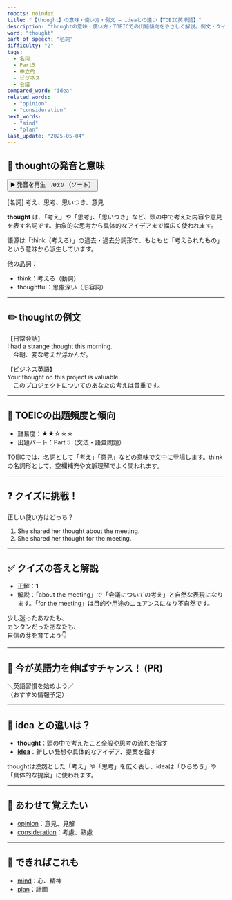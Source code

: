 ```yaml
---
robots: noindex
title: "【thought】の意味・使い方・例文 ― ideaとの違い【TOEIC英単語】"
description: "thoughtの意味・使い方・TOEICでの出題傾向をやさしく解説。例文・クイズ付きでideaとの違いもわかりやすく学べます。"
word: "thought"
part_of_speech: "名詞"
difficulty: "2"
tags:
  - 名詞
  - Part5
  - 中立的
  - ビジネス
  - 会議
compared_word: "idea"
related_words:
  - "opinion"
  - "consideration"
next_words:
  - "mind"
  - "plan"
last_update: "2025-05-04"
---
```


## 🔰 thoughtの発音と意味

<button class="play-audio" onclick="playTTS('thought')">
  <span class="play-audio-main">
    ▶️ 発音を再生　/θɔːt/
  </span>
  <span class="play-audio-sub">
    （ソート）
  </span>
</button>

[名詞] 考え、思考、思いつき、意見

**thought** は、「考え」や「思考」、「思いつき」など、頭の中で考えた内容や意見を表す名詞です。抽象的な思考から具体的なアイデアまで幅広く使われます。

語源は「think（考える）」の過去・過去分詞形で、もともと「考えられたもの」という意味から派生しています。

他の品詞：  
- think：考える（動詞）
- thoughtful：思慮深い（形容詞）

---

## ✏️ thoughtの例文

【日常会話】  
I had a strange thought this morning.  
　今朝、変な考えが浮かんだ。

【ビジネス英語】  
Your thought on this project is valuable.  
　このプロジェクトについてのあなたの考えは貴重です。

---

## 🎯 TOEICの出題頻度と傾向

- 難易度：★★☆☆☆
- 出題パート：Part 5（文法・語彙問題）

TOEICでは、名詞として「考え」「意見」などの意味で文中に登場します。thinkの名詞形として、空欄補充や文脈理解でよく問われます。

---

## ❓ クイズに挑戦！

正しい使い方はどっち？

1. She shared her thought about the meeting.  
2. She shared her thought for the meeting.

---

## ✅ クイズの答えと解説

- 正解：**1**
- 解説：「about the meeting」で「会議についての考え」と自然な表現になります。「for the meeting」は目的や用途のニュアンスになり不自然です。

少し迷ったあなたも、  
カンタンだったあなたも、  
自信の芽を育てよう👇️

---

## 🚀 今が英語力を伸ばすチャンス！ (PR)

<div class="info-center">
＼英語習慣を始めよう／<br>  
（おすすめ情報予定）
</div>

---

## 🤔  idea との違いは？

- **thought**：頭の中で考えたこと全般や思考の流れを指す
- **[idea](/idea)**：新しい発想や具体的なアイデア、提案を指す

thoughtは漠然とした「考え」や「思考」を広く表し、ideaは「ひらめき」や「具体的な提案」に使われます。

---

## 🧩 あわせて覚えたい

- [opinion](/opinion)：意見、見解
- [consideration](/consideration)：考慮、熟慮

---

## 📖 できればこれも

- [mind](/mind)：心、精神
- [plan](/plan)：計画

<!-- cvid: aid16_bid13 -->
